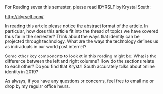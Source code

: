 For Reading seven this semester, please read IDYRSLF by Krystal South:

http://idyrself.com/

In reading this article please notice the abstract format of the article. In particular, how does this article fit into the thread of topics we have covered thus far in the semester? Think about the ways that identity can be projected through technology. What are the ways the technology defines us as individuals in our world post internet? 

Some other key components to look at in this reading might be: What is the difference between the left and right columns? How do the sections relate to each other? Do you find that Krystal South accurately talks about online identity in 2019?

As always, if you have any questions or concerns, feel free to email me or drop by my regular office hours.
